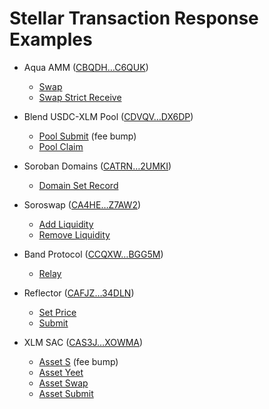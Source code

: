 # Stellar Transaction Response Examples

- Aqua AMM ([CBQDH…C6QUK](https://stellar.expert/explorer/public/contract/CBQDHNBFBZYE4MKPWBSJOPIYLW4SFSXAXUTSXJN76GNKYVYPCKWC6QUK))
  - [Swap](./data/swap.json)
  - [Swap Strict Receive](./data/swap-strict-receive.json)

- Blend USDC-XLM Pool ([CDVQV…DX6DP](https://stellar.expert/explorer/public/contract/CDVQVKOY2YSXS2IC7KN6MNASSHPAO7UN2UR2ON4OI2SKMFJNVAMDX6DP))
  - [Pool Submit](./data/pool-submit.json) (fee bump)
  - [Pool Claim](./data/pool-claim.json)

- Soroban Domains ([CATRN…2UMKI](https://stellar.expert/explorer/public/contract/CATRNPHYKNXAPNLHEYH55REB6YSAJLGCPA4YM6L3WUKSZOPI77M2UMKI))
    - [Domain Set Record](./data/domain-set-record.json)

- Soroswap ([CA4HE…Z7AW2](https://stellar.expert/explorer/public/contract/CA4HEQTL2WPEUYKYKCDOHCDNIV4QHNJ7EL4J4NQ6VADP7SYHVRYZ7AW2))
    - [Add Liquidity](./data/liquidity-add.json)
    - [Remove Liquidity](./data/liquidity-remove.json)

- Band Protocol ([CCQXW…BGG5M](https://stellar.expert/explorer/public/contract/CCQXWMZVM3KRTXTUPTN53YHL272QGKF32L7XEDNZ2S6OSUFK3NFBGG5M))
    - [Relay](./data/relay.json)

- Reflector ([CAFJZ…34DLN](https://stellar.expert/explorer/public/contract/CAFJZQWSED6YAWZU3GWRTOCNPPCGBN32L7QV43XX5LZLFTK6JLN34DLN))
    - [Set Price](./data/reflector-set-price.json)
    - [Submit](./data/reflector-submit.json)

- XLM SAC ([CAS3J…XOWMA](https://stellar.expert/explorer/public/contract/CAS3J7GYLGXMF6TDJBBYYSE3HQ6BBSMLNUQ34T6TZMYMW2EVH34XOWMA))
    - [Asset S](data/asset-s.json) (fee bump)
    - [Asset Yeet](./data/asset-yeet.json)
    - [Asset Swap](./data/asset-swap.json)
    - [Asset Submit](./data/asset-submit.json)
  